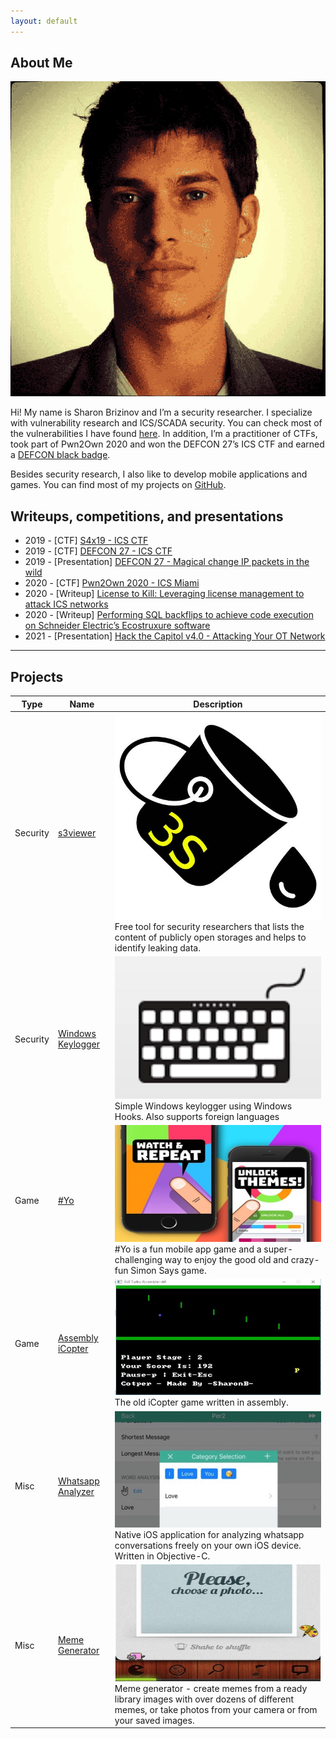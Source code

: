 ```yaml
---
layout: default
---
```


## About Me

<img class="profile-picture" src="avatar.png">

Hi! My name is Sharon Brizinov and I’m a security researcher. I specialize with vulnerability research and ICS/SCADA security. You can check most of the vulnerabilities I have found [here](https://sharonbrizinov.com/cves).
In addition, I’m a practitioner of CTFs, took part of Pwn2Own 2020 and won the DEFCON 27’s ICS CTF and earned a [DEFCON black badge](https://www.defcon.org/html/links/dc-black-badge.html).

Besides security research, I also like to develop mobile applications and games. You can find most of my projects on [GitHub](https://github.com/sharonbrizinov). 

## Writeups, competitions, and presentations

* 2019 - [CTF] [S4x19 - ICS CTF](https://s4xevents.com/past-events-2/s4x19/)
* 2019 - [CTF] [DEFCON 27 - ICS CTF](https://www.defcon.org/html/links/dc-black-badge.html)
* 2019 - [Presentation] [DEFCON 27 - Magical change IP packets in the wild](https://www.youtube.com/watch?v=lggrDCYsVpw&ab_channel=DEFCONConference)
* 2020 - [CTF] [Pwn2Own 2020 - ICS Miami](https://www.zerodayinitiative.com/blog/2020/1/21/pwn2own-miami-2020-schedule-and-live-results)
* 2020 - [Writeup] [License to Kill: Leveraging license management to attack ICS networks](https://www.claroty.com/2020/09/08/blog-research-wibu-codemeter-vulnerabilities/)
* 2020 - [Writeup] [Performing SQL backflips to achieve code execution on Schneider Electric’s Ecostruxure software](https://www.thezdi.com/blog/2020/9/9/performing-sql-backflips-to-achieve-code-execution-on-schneider-electrics-ecostruxure-operator-terminal-expert-at-pwn2own-miami-2020)
* 2021 - [Presentation] [Hack the Capitol v4.0 - Attacking Your OT Network](https://www.youtube.com/watch?v=ZtMO-F7zraI&ab_channel=ICSVillage)

---

## Projects

Type | Name  | Description
------|------|--------
Security | [s3viewer](https://github.com/SharonBrizinov/s3viewer) | <img class="profile-picture" src="img/s3viewer.jpg"> Free tool for security researchers that lists the content of publicly open storages and helps to identify leaking data.
Security | [Windows Keylogger](https://github.com/SharonBrizinov/SimpleKeylogger) | <img class="profile-picture" src="img/keylogger.png"> Simple Windows keylogger using Windows Hooks. Also supports foreign languages
Game | [#Yo](http://www.hashtagyo.com/) | <img class="profile-picture" src="img/hashtagyo.jpg"> #Yo is a fun mobile app game and a super-challenging way to enjoy the good old and crazy-fun Simon Says game.
Game | [Assembly iCopter](https://github.com/SharonBrizinov/iCopter) | <img class="profile-picture" src="img/icopter.jpg"> The old iCopter game written in assembly.
Misc | [Whatsapp Analyzer](https://github.com/SharonBrizinov/Whatsapp-Analyzer) | <img class="profile-picture" src="img/whatsappanalyzer.jpg"> Native iOS application for analyzing whatsapp conversations freely on your own iOS device. Written in Objective-C.
Misc | [Meme Generator](https://appadvice.com/game/app/meme-pro-meme-generator-soundpad/488702679) | <img class="profile-picture" src="img/memegenerator.jpg"> Meme generator - create memes from a ready library images with over dozens of different memes, or take photos from your camera or from your saved images.
